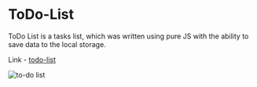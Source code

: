 # ToDo-List

ToDo List is a tasks list, which was written using pure JS with the ability to save data to the local storage.

Link - [todo-list](https://5mountains.github.io/ToDo-List/)

![to-do list](https://user-images.githubusercontent.com/29441499/95129512-c8fb4800-0763-11eb-9b27-a98f164b97db.gif)

